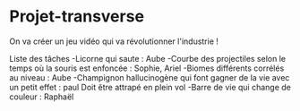 # Projet-transverse
On va créer un jeu vidéo qui va révolutionner l'industrie ! 

Liste des tâches 
-Licorne qui saute : Aube
-Courbe des projectiles selon le temps où la souris est enfoncée : Sophie, Ariel
-Biomes différents corrélés au niveau : Aube 
-Champignon hallucinogène qui font gagner de la vie avec un petit effet : paul Doit être attrapé en plein vol
-Barre de vie qui change de couleur : Raphaël

